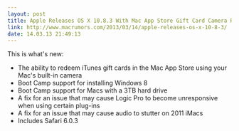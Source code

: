 ```yaml
---
layout: post
title: Apple Releases OS X 10.8.3 With Mac App Store Gift Card Camera Redemption and Boot Camp Enhancements - Mac Rumors
link: http://www.macrumors.com/2013/03/14/apple-releases-os-x-10-8-3/
date: 14.03.13 21:49:13
---
```


This is what's new:

- The ability to redeem iTunes gift cards in the Mac App Store using your Mac's built-in camera 
- Boot Camp support for installing Windows 8 
- Boot Camp support for Macs with a 3TB hard drive 
- A fix for an issue that may cause Logic Pro to become unresponsive when using certain plug-ins 
- A fix for an issue that may cause audio to stutter on 2011 iMacs 
- Includes Safari 6.0.3 